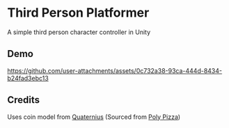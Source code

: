# Third Person Platformer

A simple third person character controller in Unity

## Demo

https://github.com/user-attachments/assets/0c732a38-93ca-444d-8434-b24fad3ebc13

## Credits

Uses coin model from [Quaternius](https://quaternius.com/) (Sourced from [Poly Pizza](https://poly.pizza/m/QHZtj94fvh))


